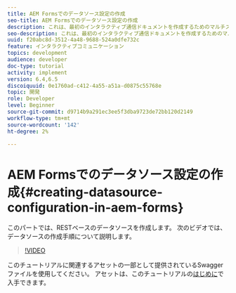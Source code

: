 ```yaml
---
title: AEM Formsでのデータソース設定の作成
seo-title: AEM Formsでのデータソース設定の作成
description: これは、最初のインタラクティブ通信ドキュメントを作成するためのマルチステップチュートリアルの第2部です。 このパートでは、RESTベースのデータソースを作成します。  次のビデオでは、データソースの作成手順について説明します。
seo-description: これは、最初のインタラクティブ通信ドキュメントを作成するためのマルチステップチュートリアルの第2部です。 このパートでは、RESTベースのデータソースを作成します。  次のビデオでは、データソースの作成手順について説明します。
uuid: f20abc8d-3512-4a48-9688-524a0dfe732c
feature: インタラクティブコミュニケーション
topics: development
audience: developer
doc-type: tutorial
activity: implement
version: 6.4,6.5
discoiquuid: 0e1760ad-c412-4a55-a51a-d0875c55768e
topic: 開発
role: Developer
level: Beginner
source-git-commit: d9714b9a291ec3ee5f3dba9723de72bb120d2149
workflow-type: tm+mt
source-wordcount: '142'
ht-degree: 2%

---
```



# AEM Formsでのデータソース設定の作成{#creating-datasource-configuration-in-aem-forms}

このパートでは、RESTベースのデータソースを作成します。  次のビデオでは、データソースの作成手順について説明します。

>[!VIDEO](https://video.tv.adobe.com/v/22344/?quality=9&learn=on)

このチュートリアルに関連するアセットの一部として提供されているSwaggerファイルを使用してください。 アセットは、このチュートリアルの[はじめに](introduction.md)で入手できます。
